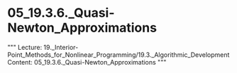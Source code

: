 # 05_19.3.6._Quasi-Newton_Approximations

"""
Lecture: 19._Interior-Point_Methods_for_Nonlinear_Programming/19.3._Algorithmic_Development
Content: 05_19.3.6._Quasi-Newton_Approximations
"""

